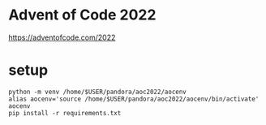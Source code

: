 # Advent of Code 2022
https://adventofcode.com/2022

# setup
```
python -m venv /home/$USER/pandora/aoc2022/aocenv
alias aocenv='source /home/$USER/pandora/aoc2022/aocenv/bin/activate'
aocenv
pip install -r requirements.txt
```
